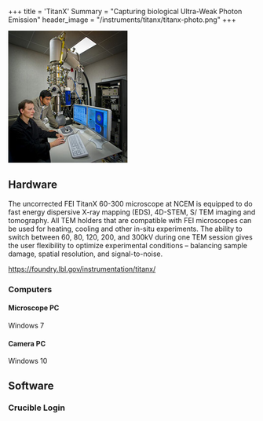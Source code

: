 +++
title = 'TitanX'
Summary = "Capturing biological Ultra-Weak Photon Emission"
header_image = "/instruments/titanx/titanx-photo.png"
+++


![TitanX Photo](titanx-photo.png)

## Hardware

The uncorrected FEI TitanX 60-300 microscope at NCEM is equipped to do fast energy dispersive X-ray mapping (EDS), 4D-STEM, S/ TEM imaging and tomography.  All TEM holders that are compatible with FEI microscopes can be used for heating, cooling and other in-situ experiments. The ability to switch between 60, 80, 120, 200, and 300kV during one TEM session gives the user flexibility to optimize experimental conditions – balancing sample damage, spatial resolution, and signal-to-noise.

https://foundry.lbl.gov/instrumentation/titanx/



### Computers

#### Microscope PC
Windows 7

#### Camera PC 
Windows 10

## Software


### Crucible Login

